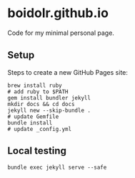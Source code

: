 # boidolr.github.io

Code for my minimal personal page.


## Setup

Steps to create a new GitHub Pages site:

```
brew install ruby
# add ruby to $PATH
gem install bundler jekyll
mkdir docs && cd docs
jekyll new --skip-bundle .
# update Gemfile
bundle install
# update _config.yml
```

## Local testing

```
bundle exec jekyll serve --safe
```
